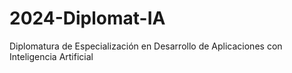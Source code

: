 # 2024-Diplomat-IA
Diplomatura de Especialización en Desarrollo de Aplicaciones con Inteligencia Artificial
